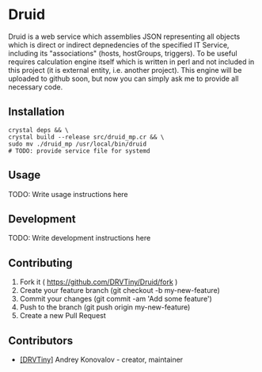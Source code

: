 # Druid

Druid is a web service which assemblies JSON representing all objects
which is direct or indirect depnedencies of the specified IT Service,
including its "associations" (hosts, hostGroups, triggers).
To be useful requires calculation engine itself which is written in perl 
and not included in this project (it is external entity, i.e. another
project). This engine will be uploaded to github soon, but now you can 
simply ask me to provide all necessary code.

## Installation

```
crystal deps && \
crystal build --release src/druid_mp.cr && \
sudo mv ./druid_mp /usr/local/bin/druid
# TODO: provide service file for systemd  
```
## Usage

TODO: Write usage instructions here

## Development

TODO: Write development instructions here

## Contributing

1. Fork it ( https://github.com/DRVTiny/Druid/fork )
2. Create your feature branch (git checkout -b my-new-feature)
3. Commit your changes (git commit -am 'Add some feature')
4. Push to the branch (git push origin my-new-feature)
5. Create a new Pull Request

## Contributors

- [[DRVTiny]](https://github.com/DRVTiny) Andrey Konovalov - creator, maintainer
